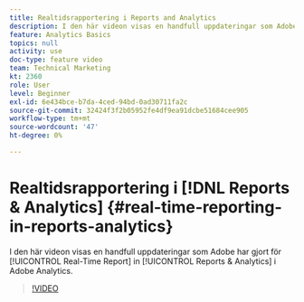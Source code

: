```yaml
---
title: Realtidsrapportering i Reports and Analytics
description: I den här videon visas en handfull uppdateringar som Adobe har gjort i Real-Time Report in Reports & Analytics in Adobe Analytics.
feature: Analytics Basics
topics: null
activity: use
doc-type: feature video
team: Technical Marketing
kt: 2360
role: User
level: Beginner
exl-id: 6e434bce-b7da-4ced-94bd-0ad30711fa2c
source-git-commit: 32424f3f2b05952fe4df9ea91dcbe51684cee905
workflow-type: tm+mt
source-wordcount: '47'
ht-degree: 0%

---
```


# Realtidsrapportering i [!DNL Reports & Analytics] {#real-time-reporting-in-reports-analytics}

I den här videon visas en handfull uppdateringar som Adobe har gjort för [!UICONTROL Real-Time Report] in [!UICONTROL Reports & Analytics] i Adobe Analytics.

>[!VIDEO](https://video.tv.adobe.com/v/25454/?quality=12)
